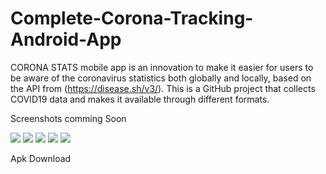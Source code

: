 # Complete-Corona-Tracking-Android-App
CORONA STATS mobile app is an innovation to make it easier for users to be aware of the coronavirus statistics both globally and locally, based on the API from (https://disease.sh/v3/). This is a GitHub project that collects COVID19 data and makes it available through different formats.




Screenshots comming Soon 

![](Screenshots/countries_08.png)    ![](Screenshots/loadingScreen_03.png)   ![](Screenshots/loading%20screens_02.png)  ![](Screenshots/country_details_12.png)  ![](Screenshots/countries_08.png)






Apk Download




